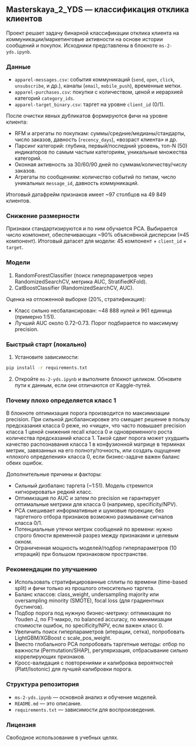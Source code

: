 ## Masterskaya_2_YDS — классификация отклика клиентов

Проект решает задачу бинарной классификации отклика клиента на коммуникации/маркетинговые активности на основе истории сообщений и покупок. Исходники представлены в блокноте `ms-2-yds.ipynb`.

### Данные
- `apparel-messages.csv`: события коммуникаций (`send`, `open`, `click`, `unsubscribe`, и др.), каналы (`email`, `mobile_push`), временные метки.
- `apparel-purchases.csv`: покупки с количеством, ценой и иерархией категорий `category_ids`.
- `apparel-target_binary.csv`: таргет на уровне `client_id` (0/1).

После очистки явных дубликатов формируются фичи на уровне клиента:
- RFM и агрегаты по покупкам: суммы/средние/медианы/стандарты, число заказов, давность (`recency_days`), «возраст клиента» и др.
- Парсинг категорий: глубина, первый/последний уровень, топ-N (50) индикаторов по самым частым категориям, уникальные множества категорий.
- Оконная активность за 30/60/90 дней по суммам/количеству/числу заказов.
- Агрегаты по сообщениям: количество событий по типам, число уникальных `message_id`, давность коммуникаций.

Итоговый датафрейм признаков имеет ~97 столбцов на 49 849 клиентов.

### Снижение размерности
Признаки стандартизируются и по ним обучается PCA. Выбирается число компонент, обеспечивающих ~90% объяснённой дисперсии (≈45 компонент). Итоговый датасет для модели: 45 компонент + `client_id` + `target`.

### Модели
1. RandomForestClassifier (поиск гиперпараметров через RandomizedSearchCV, метрика AUC, StratifiedKFold).
2. CatBoostClassifier (RandomizedSearchCV, AUC).

Оценка на отложенной выборке (20%, стратификация):
- Класс сильно несбалансирован: ~48 888 нулей и 961 единица (примерно 1:51).
- Лучший AUC около 0.72–0.73. Порог подбирается по максимуму precision.

### Быстрый старт (локально)
1) Установите зависимости:
```bash
pip install -r requirements.txt
```
2) Откройте `ms-2-yds.ipynb` и выполните блокнот целиком. Обновите пути к данным, если они отличаются от Kaggle-путей.

### Почему плохо определяется класс 1
В блокноте оптимизация порога производится по максимизации precision. При сильной дисбалансировке это смещает решение в пользу предсказания класса 0 реже, но «чище», что часто повышает precision класса 1 ценой снижения recall класса 0 и одновременного роста количества предсказаний класса 1. Такой сдвиг порога может ухудшить качество распознавания класса 1 в конфузионной матрице в терминах метрик, завязанных на его полноту/точность, или создать ощущение «плохого определения» класса 0, если бизнес-задаче важен баланс обеих ошибок.

Дополнительные причины и факторы:
- Сильный дизбаланс таргета (~1:51). Модель стремится «игнорировать» редкий класс.
- Оптимизация по AUC и затем по precision не гарантирует оптимальные метрики для класса 0 (например, specificity/NPV).
- PCA смешивает информативные и шумовые проекции; без таргетного отбора признаков возможно размывание сигналов класса 0/1.
- Потенциальные утечки метрик сообщений по времени: нужно строго блюсти временной разрез между признаками и целевым окном.
- Ограниченная мощность моделей/подбор гиперпараметров (10 итераций) при большом признаковом пространстве.

### Рекомендации по улучшению
- Использовать стратифицированные сплиты по времени (time-based split) и фичи только из прошлого относительно таргета.
- Баланс классов: class_weight, undersampling majority или oversampling minority (SMOTE), focal loss (для градиентных бустингов).
- Подбор порога под нужную бизнес-метрику: оптимизация по Youden J, по F1-макро, по balanced accuracy, по минимизации стоимости ошибок, по specificity/NPV, если важен класс 0.
- Увеличить поиск гиперпараметров (итерации, сетка), попробовать LightGBM/XGBoost с scale_pos_weight.
- Вместо глобального PCA попробовать таргетные методы: отбор по важности (Permutation/SHAP), регуляризация, отбрасывание сильно коррелирующих признаков.
- Кросс-валидация с повторениями и калибровка вероятностей (Platt/Isotonic) для лучшей калибровки порога.

### Структура репозитория
- `ms-2-yds.ipynb` — основной анализ и обучение моделей.
- `README.md` — это описание.
- `requirements.txt` — зависимости для воспроизведения.

### Лицензия
Свободное использование в учебных целях.


